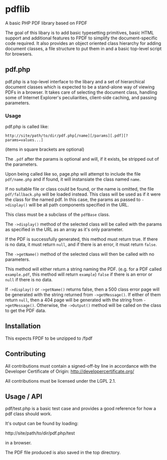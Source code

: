 # pdflib
A basic PHP PDF library based on FPDF

The goal of this libary is to add basic typesetting primitives, basic HTML support and additional features to FPDF to simplify the document-specific code required. It also provides an object oriented class hierarchy for adding document classes, a file structure to put them in and a basic top-level script for browsers.


## pdf.php

pdf.php is a top-level interface to the libary and a set of hierarchical document classes which is expected to be a stand-alone way of viewing PDFs in a browser. It takes care of selecting the document class, handling some of Internet Explorer's peculiarities, client-side caching, and passing parameters.

### Usage
pdf.php is called like:

`http://site/path/to/dir/pdf.php[/name][/params][.pdf][?params=values...]`

(items in square brackets are optional)

The `.pdf` after the params is optional and will, if it exists, be stripped
out of the parameters.

Upon being called like so, page.php will attempt to include the file
`pdf/name.php` and if found, it will instansiate the class named `name`.

If no suitable file or class could be found, or the name is omitted, the file
`pdf/fallback.php` will be loaded instead. This class will be used as if it
were the class for the named pdf. In this case, the params as passed to
`->display()` will be all path components specified in the URL.

This class must be a subclass of the `pdfBase` class.

The `->display()` method of the selected class will be called with the params
as specified in the URL as an array as it's only parameter.

If the PDF is successfully generated, this method must return true. If there
is no data, it must return `null`, and if there is an error, it must return
`false`.

The `->getName()` method of the selected class will then be called with no
parameters.

This method will either return a string naming the PDF. (e.g. for a PDF
called `example.pdf`, this method will return `example`) `false` if there
is an error or `null` if there is no data.

If `->display()` or `->getName()` returns false, then a 500 class error page
will be generated with the string returned from `->getMessage()`. If either of
them return `null`, then a 404 page will be generated with the string from
`->getMessage()`. Otherwise, the `->Output()` method will be called on the class
to get the PDF data.

## Installation
This expects FPDF to be unzipped to /fpdf

## Contributing
All contributions must contain a signed-off-by line in accordance with the Developer Certificate of Origin: http://developercertificate.org/

All contributions must be licensed under the LGPL 2.1.

## Usage / API
pdf/test.php is a basic test case and provides a good reference for how a pdf class should work.

It's output can be found by loading:

http://site/path/to/dir/pdf.php/test

in a browser.

The PDF file produced is also saved in the top directory.
